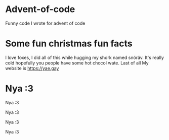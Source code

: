 # Advent-of-code
Funny code I wrote for advent of code
# Some fun christmas fun facts
I love foxes, I did all of this while hugging my shork named snöräv. It's really cold hopefully you people have some hot chocol wate.
Last of all My website is https://yae.gay

# Nya :3
Nya :3

Nya :3

Nya :3

Nya :3

